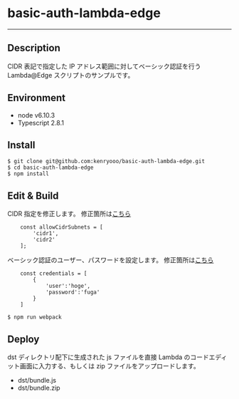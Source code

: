 # basic-auth-lambda-edge
---

## Description
CIDR 表記で指定した IP アドレス範囲に対してベーシック認証を行う Lambda@Edge スクリプトのサンプルです。

## Environment
* node v6.10.3
* Typescript 2.8.1

## Install
```
$ git clone git@github.com:kenryooo/basic-auth-lambda-edge.git
$ cd basic-auth-lambda-edge
$ npm install
```

## Edit & Build

CIDR 指定を修正します。
修正箇所は[こちら](https://github.com/kenryooo/basic-auth-lambda-edge/blob/master/src/index.ts#L21)

```
    const allowCidrSubnets = [
        'cidr1',
        'cidr2'
    ];
```

ベーシック認証のユーザー、パスワードを設定します。
修正箇所は[こちら](https://github.com/kenryooo/basic-auth-lambda-edge/blob/master/src/index.ts#L31)


```
    const credentials = [
        {
            'user':'hoge',
            'password':'fuga'
        }
    ]
```



```
$ npm run webpack
```

## Deploy

dst ディレクトリ配下に生成された js ファイルを直接 Lambda のコードエディット画面に入力する、もしくは zip ファイルをアップロードします。

* dst/bundle.js
* dst/bundle.zip
